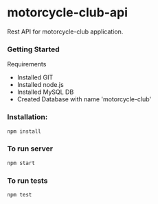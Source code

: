 # motorcycle-club-api
Rest API for motorcycle-club application.

### Getting Started
Requirements
* Installed GIT
* Installed node.js
* Installed MySQL DB
* Created Database with name 'motorcycle-club'

### Installation:
```bash
npm install
```

### To run server
```bash
npm start
```

### To run tests
```bash
npm test
```